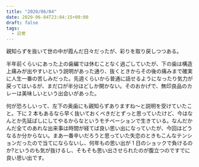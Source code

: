 ```yaml
---
title: "2020/06/04"
date: 2020-06-04T23:04:15+09:00
draft: false
tags: 
  - 日常
---
```


親知らずを抜いて世の中が霞んだ日々だったが、彩りを取り戻しつつある。

半年前くらいにあった上の歯編では休むことなく過ごしていたが、下の歯は構造上痛みが出やすいという説明があった通り、抜くときからその後の痛みまで確実に人生一番の苦しみだった。先週くらいから普通に話せるようになったり気力が戻ってはいるが、まだ口が半分ほどしか開かない。そのおかげで、無印良品のカレーは美味しいという出会いがあった。

何が恐ろしいって、左下の奥歯にも親知らずありますね〜と説明を受けていたこと。下に 2 本もあるなら早く抜いておくべきだとずっと思っていたけど、今はなんとか先延ばしにしてやるからなというモチベーションで生きている。なんだかんだ全てのあれな出来事は時間が経てば良い思い出になっていたが、今回はどうなるか分からない。まあ一番辛いだろうと思っていた失恋のときもこんなテンションだったので当てにならないし、何年もの思い出が 1 日のショックで負けるのか?というのも気が抜けるし、そもそも思い出させられたのが腹立つのですでに良い思い出です。
